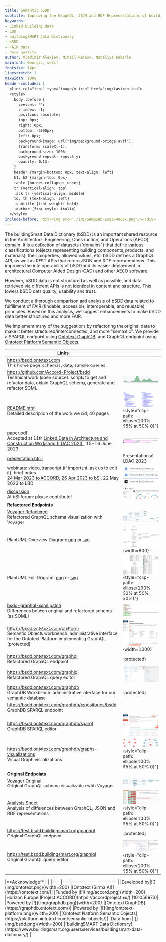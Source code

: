 ```yaml
---
title: Semantic bSDD
subtitle: Improving the GraphQL, JSON and RDF Representations of buildingSmart Data Dictionary
keywords:
- Linked building data
- LBD
- buildingSMART Data Dictionary
- bSDD
- FAIR data
- data quality
author: Vladimir Alexiev, Mihail Radkov, Nataliya Keberle
mainfont: Georgia, serif
fontsize: 14pt
linestretch: 1
maxwidth: 100%
header-includes: |
  <link rel="icon" type="image/x-icon" href="img/favicon.ico">
  <style>
    body::before {
      content: "";
      z-index: -1;
      position: absolute;
      top: 0px;
      right: 0px;
      bottom: -5000px;
      left: 0px;
      background-image: url("img/background-bridge.avif");
      transform: scaleX(-1);
      background-size: 100%;
      background-repeat: repeat-y;
      opacity: 0.13;
    }
    header {margin-bottom: 0px; text-align: left}
    h1, h2 {margin-top: 0px}
    table {border-collapse: unset}
    tr {vertical-align: top}
    .ack tr {vertical-align: middle}
    td, th {text-align: left}
    .subtitle {font-weight: bold}
    .author {font-style: italic}
  </style>
include-before: <div><img src='./img/SemBSDD-Logo-400px.png'/></div>
---
```


The buildingSmart Data Dictionary (bSDD) is an important shared resource in the Architecture, Engineering, Construction, and Operations (AECO) domain.
It is a collection of datasets ("domains") that define various classifications (objects representing building components, products, and materials),
their properties, allowed values, etc.
bSDD defines a GraphQL API, as well as REST APIs that return JSON and RDF representations.
This improves the interoperability of bSDD and its easier deployment in architectural Computer Aided Design (CAD) and other AECO software.

However, bSDD data is not structured as well as possible, and data retrieved via different APIs is not identical in content and structure.
This lowers bSDD data quality, usability and trust.

We conduct a thorough comparison and analysis of bSDD data related to fulfillment of FAIR (findable, accessible, interoperable, and reusable) principles.
Based on this analysis, we suggest enhancements to make bSDD data better structured and more FAIR.

We implement many of the suggestions by refactoring the original data to make it better structured/interconnected, and more "semantic".
We provide a SPARQL endpoint using [Ontotext GraphDB](https://graphdb.ontotext.com/), and GraphQL endpoint using [Ontotext Platform Semantic Objects](https://platform.ontotext.com/semantic-objects/).

|**Links**| |
|---------|---------------------------------------------------------------------------|
|<https://bsdd.ontotext.com><br/>This home page: schemas, data, sample queries| |
|<https://github.com/Accord-Project/bsdd><br/>Technical work (open source): scripts to get and refactor data, obtain GraphQL schema, generate and refactor SOML|![](img/github-contributions.png)|
|[README.html](https://bsdd.ontotext.com/README.html)<br/>Detailed description of the work we did, 40 pages|![](img/readme-TOC-cropped.png){style="clip-path: ellipse(100% 95% at 50% 0)"} |
|[paper.pdf](https://bsdd.ontotext.com/paper/paper.pdf)<br/>Accepted at 11th [Linked Data in Architecture and Construction Workshop (LDAC 2023)](https://linkedbuildingdata.net/ldac2023/), 15-16 June 2023 |![](img/paper-footer.png) |
|[presentation.html](https://bsdd.ontotext.com/paper/presentation.html)|Presentation at LDAC 2023 |
| webinars: video, transcript (if important, ask us to edit it), brief notes<br/>[24 Mar 2023 to ACCORD](https://drive.google.com/open?id=1Mhts8JwbdJFUmQHGULCqduijZ0NpEoxX), [26 Apr 2023 to bSI](https://drive.google.com/open?id=1iW05O6VcR4fhs2Q_vxM18s14tvHFejzY), 22 May 2023 to LBD|![](img/video-folder.png) |
|[discussion](https://forums.buildingsmart.org/t/semantic-bsdd/4669/5)<br/>At bSI forum: please contribute!|![](img/bSI-forum.png)|
|**Refactored Endpoints**| |
|[Voyager Refactored](https://rawgit2.com/Accord-Project/bsdd/main/bsdd-graphql-voyager-refact.html)<br/>Refactored GraphQL schema visualization with Voyager |![](img/bsdd-graphql-voyager-refact-overview.png)|
|PlantUML Overview Diagram: [png](img/bsdd-graphql-soml-diagram-overview.png) or [svg](http://www.plantuml.com/plantuml/svg/fLCzRy8m4DtpAquPAn4Lf2weOe6nGuNKJfKYOryI2yUEBeuG_xvsFWWE40OodS_ltRjtlXHI861PsJEKM1wGwgZmAIw9AumKPXQi0P9vOK58GcwbqL5zbBfYn4hGHc2D5NoyHn5NhAuX_bnRaapdZMAKKgEGrXluqTB6mEes6978o1OfAv4aPxN3RKsZBPrRQ1-Fw5oP0wOdwIYU8PoAvtnvCPPZIneE8-jWpD73zfWXeUQuCxmfKNVzt6H7ec87L8wuCoMJkaLtuGWvUMhXCDzaAYJRDJuSHbmc5QQPKQ8TnjQdPUOi-sbsNeFKLGzI7syOUrIFcCFLJOMXfu0xJOwiWfLkn2dJ8hru39K2n_UlmZUuQkANgGQ33jfCr8qNxdtnCacMCIp4OWFnUvAynHFH0Bq67bp-QH3TqysG-h9EeekNJoJS7-3sPJiLueLKOlAUSwgh95avLNfaR7YSNfNwerDgGnIprP-DRNY0ksCRBhshq510WsU6fdiMZF6EeRdg5qFmcg5gMD8PiVwxdbwmi33P2AQKEQ7ebdcchLVg_WC0) |![](img/bsdd-graphql-soml-diagram-overview.png){width=800} |
|PlantUML Full Diagram: [png](img/bsdd-graphql-soml-diagram.png) or [svg](http://www.plantuml.com/plantuml/svg/xLbBR-Cs4BxxLmZkhMY2E6qlHX1WuQH0q6oIPkFsie11YIEB3KMg99LOMFU_ToZ9NibwqN6xcosYWo5HCvptp4ShOXGyY1EJUJ74FYWzYknIm5J0OSGXD9wHdcBBo7YKAGWCasAa7vb8Y2An9oG53Odtyybe572YjJS-c_fIFkhfkNSF8IWG0Lp888r1cB57T7FL-pGw-yue8ZJkYSy_L1_ErsVJW70GbAZf-PeI0slF_Zwm6EycnyUJzGXfTC8KuGiX3II48gKWzhqsYebb7vrXXZS8_wvOi-JIXyKpCz4Y1iKeGztGk6iYbYbPGcxJvc7Gb8PufcM0FdJHjCsYggBumgh1YLgeb0EwoviBLZZTtkolt26QjT7fBFOb_qnvqh01Y48_4-leW5WtpsGgZCfo8yhxBsj7LJjEVE2er8MC2HEvJiNjIrHAihoiRgHX0Upwf8s5bqasQxUcKYMehvadjahet0HkzS9H2w7T52b8vugxKCTImPK8fIDvHovLh5F0WMYus6a5tLjgGqogNOG_OGV41jUN0o7Zi0Wbftc1pUmo2p5PRMCiihIsj4zp8zXTdt8kQrjNv6ntjGbK4_EG9KWpQrdhDjQrAeAYx6x3MqnO9bpyk6MPxsJKzntq2eYHwhermqzQSe32kpvdTMj68MJO2sj1xgDESERbKYvN2HOWSUOiXzjssXsG-mqwjTcqmr4j3DmsWwimk1GuyBARcg3kk2X0emEWj_wVEFeRqdgvaAYNhLRHJqmFH79o-kDF5TARrCALjSU4sQVqUsPJwbDMxEsSjZeJKcIn2sdAQ7z6bwt7mGKbPRi7E1EsEw0XAU7tDdqrPc6UjdF5aDh-DEVkiqsd21lQdP89A5CCtCt3lz_43cX6Gc1E0TtevfgKhwQBDLi5CQJerTzsnmCTA9OuawFQGhSJbuc-9NaNsqZSXXzI7miwRwRrhDzbkEIO8mWXPwcoAJf4VWrYQQ91gZHcGgRwIXYxOB8XXlTON4Cq3n6eMD8CMpyB7l0e1WexbXgqi8ZwGFTxqH0gTRcpvpimeAg5fbtA05OaJdYRB9zmBit2bwlYF1L443pcXw2BGkZQGtI3w4vKMW1ObBpGYNm4ka1WYqS3RPbYihfS1JpLxCdYG0XOJ7X5M0_VbUZXQm9OC96aj-5xH9qOcJXFg8PjdUAOU9cQJEodfYjuI8X18KurcaIPHZ39Vqj93XlQGbgWqQHCajy9J-5N9d3OtJMN-W3ABj3GBqGQ-fk26jfvk1XOcL-aYebnYLmxt6YIuM3ezzVNXIK5spQLxYsCtPopTXVtFuEhahC-V2TTMjHFLpLTsb_zTnf598v1BOYWYorog-jGmt7jhruLgdi3Ps_Wx0sS7GJElW8swsQwXxzIfe1Mk1n4_Q6O8RxLhydrXWDVCmviyc3mRNC3cWD0DvOYcJ-0-P98y-qlhS5FDAw0TF9_1wH54jOpheP6yvNzWP-lAPq-rGl55LQzTEgNRj9IcHOVeTNbjwssQsoL6tj7zEZS6zimZNU_UrIlgLV_Ml5HU3JVUzJ3D2XYYsFRH6nUegZwYrwHXHWKMTnF1gmg0ZhRjIs86ASpTwcdnyUdA5KTUUs6RiyJXTJD8G4bbV_hZsgky3fstxgnSNAgshJdxjiWUOS5QTFM-uILLpKZwcMt4nuBCvxB-JFgKUkGVVy1) |![](img/bsdd-graphql-soml-diagram-cropped.png){style="clip-path: ellipse(100% 50% at 50% 50%)"} |
|[bsdd-graphql-soml.patch](https://github.com/Accord-Project/bsdd/blob/main/bsdd-graphql-soml.patch)<br/>Differences betwen original and refactored schema (as SOML)|![](img/bsdd-graphql-soml-diff.png)|
|<https://bsdd.ontotext.com/platform><br/>Semantic Objects workbench: administrative interface for the Ontotext Platform implementing GraphQL (protected)|![](img/graphql-workbench.png){width=1000}|
|<https://bsdd.ontotext.com/graphql><br/>Refactored GraphQL endpoint|(protected) |
|<https://bsdd.ontotext.com/graphiql><br/>Refactored GraphQL query editor|![](img/graphiql-refact.png)|
|<https://bsdd.ontotext.com/graphdb><br/>GraphDB Workbench: administrative interface for our semantic database|(protected) |
|<https://bsdd.ontotext.com/graphdb/repositories/bsdd><br/>GraphDB SPARQL endpoint| |
|<https://bsdd.ontotext.com/graphdb/sparql><br/>GraphDB SPARQL editor|![](img/graphdb-sparql.png)|
|<https://bsdd.ontotext.com/graphdb/graphs-visualizations><br/>Visual Graph visualizations|![](img/viz-ClassDOMAIN-cropped.png){style="clip-path: ellipse(100% 95% at 50% 0)"} |
|**Original Endpoints**| |
|[Voyager Original](https://rawgit2.com/Accord-Project/bsdd/main/bsdd-graphql-voyager-orig.html)<br/>Original GraphQL schema visualization with Voyager |![](img/bsdd-graphql-voyager-overview.png)|
|[Analysis Sheet](https://docs.google.com/spreadsheets/d/1z_NRMlExlVuqWhBbSErQ9iiDBY4O_fKMd3avV3-NCmo/edit)<br/>Analysis of differences between GraphQL, JSON and RDF representations|![](img/bsdd-data-analysis-sheet-cropped.png){style="clip-path: ellipse(100% 95% at 50% 0)"}|
|<https://test.bsdd.buildingsmart.org/graphql><br/>Original GraphQL endpoint|(protected)|
|<https://test.bsdd.buildingsmart.org/graphiql><br/>Original GraphQL query editor|![](img/graphiql-orig.png){style="clip-path: ellipse(100% 95% at 50% 0)"} |

<div class="ack">
|**Acknowledge** | | |
|---|----|-----------------------|
|Developed by|![](img/ontotext.png){width=200}          |[Ontotext (Sirma AI)](https://ontotext.com/)|
|Funded by   |![](img/accord.png){width=200}            |Horizon Europe [Project ACCORD](https://accordproject.eu/) (101056973)|
|Powered by  |![](img/graphdb.png){width=200}           |[Ontotext GraphDB](https://graphdb.ontotext.com/)|
|Powered by  |![](img/ontotext-platform.png){width=200} |[Ontotext Platform Semantic Objects](https://platform.ontotext.com/semantic-objects/)|
|Data from   |![](img/bsdd.png){width=200}              |[buildingSMART Data Dictionary](https://www.buildingsmart.org/users/services/buildingsmart-data-dictionary/) |
</div>
